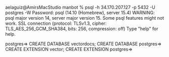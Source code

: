 aelaguiz@AmirsMacStudio manbot % psql -h 34.170.207.127 -p 5432 -U postgres -W
Password:
psql (14.10 (Homebrew), server 15.4)
WARNING: psql major version 14, server major version 15.
         Some psql features might not work.
SSL connection (protocol: TLSv1.3, cipher: TLS_AES_256_GCM_SHA384, bits: 256, compression: off)
Type "help" for help.

postgres=> CREATE DATABASE vectordocs;
CREATE DATABASE
postgres=> CREATE EXTENSION vector;
CREATE EXTENSION
postgres=>